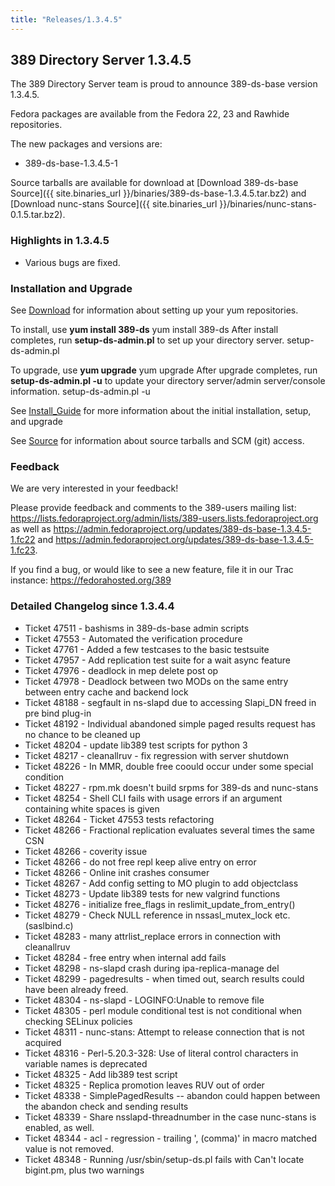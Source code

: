 ```yaml
---
title: "Releases/1.3.4.5"
---
```

389 Directory Server 1.3.4.5
-----------------------------

The 389 Directory Server team is proud to announce 389-ds-base version 1.3.4.5.

Fedora packages are available from the Fedora 22, 23 and Rawhide repositories.

The new packages and versions are:

-   389-ds-base-1.3.4.5-1

Source tarballs are available for download at [Download 389-ds-base Source]({{ site.binaries_url }}/binaries/389-ds-base-1.3.4.5.tar.bz2) and [Download nunc-stans Source]({{ site.binaries_url }}/binaries/nunc-stans-0.1.5.tar.bz2).

### Highlights in 1.3.4.5

-   Various bugs are fixed.

### Installation and Upgrade

See [Download](../download.html) for information about setting up your yum repositories.

To install, use **yum install 389-ds** yum install 389-ds After install completes, run **setup-ds-admin.pl** to set up your directory server. setup-ds-admin.pl

To upgrade, use **yum upgrade** yum upgrade After upgrade completes, run **setup-ds-admin.pl -u** to update your directory server/admin server/console information. setup-ds-admin.pl -u

See [Install\_Guide](../legacy/install-guide.html) for more information about the initial installation, setup, and upgrade

See [Source](../development/source.html) for information about source tarballs and SCM (git) access.

### Feedback

We are very interested in your feedback!

Please provide feedback and comments to the 389-users mailing list: <https://lists.fedoraproject.org/admin/lists/389-users.lists.fedoraproject.org> as well as <https://admin.fedoraproject.org/updates/389-ds-base-1.3.4.5-1.fc22> and <https://admin.fedoraproject.org/updates/389-ds-base-1.3.4.5-1.fc23>.

If you find a bug, or would like to see a new feature, file it in our Trac instance: <https://fedorahosted.org/389>

### Detailed Changelog since 1.3.4.4

-   Ticket 47511 - bashisms in 389-ds-base admin scripts
-   Ticket 47553 - Automated the verification procedure
-   Ticket 47761 - Added a few testcases to the basic testsuite
-   Ticket 47957 - Add replication test suite for a wait async feature
-   Ticket 47976 - deadlock in mep delete post op
-   Ticket 47978 - Deadlock between two MODs on the same entry between entry cache and backend lock
-   Ticket 48188 - segfault in ns-slapd due to accessing Slapi_DN freed in pre bind plug-in
-   Ticket 48192 - Individual abandoned simple paged results request has no chance to be cleaned up
-   Ticket 48204 - update lib389 test scripts for python 3
-   Ticket 48217 - cleanallruv - fix regression with server shutdown
-   Ticket 48226 - In MMR, double free coould occur under some special condition
-   Ticket 48227 - rpm.mk doesn't build srpms for 389-ds and nunc-stans
-   Ticket 48254 - Shell CLI fails with usage errors if an argument containing white spaces is given
-   Ticket 48264 - Ticket 47553 tests refactoring
-   Ticket 48266 - Fractional replication evaluates several times the same CSN
-   Ticket 48266 - coverity issue
-   Ticket 48266 - do not free repl keep alive entry on error
-   Ticket 48266 - Online init crashes consumer
-   Ticket 48267 - Add config setting to MO plugin to add objectclass
-   Ticket 48273 - Update lib389 tests for new valgrind functions
-   Ticket 48276 - initialize free_flags in reslimit_update_from_entry()
-   Ticket 48279 - Check NULL reference in nssasl_mutex_lock etc. (saslbind.c)
-   Ticket 48283 - many attrlist_replace errors in connection with cleanallruv
-   Ticket 48284 - free entry when internal add fails
-   Ticket 48298 - ns-slapd crash during ipa-replica-manage del
-   Ticket 48299 - pagedresults - when timed out, search results could have been already freed.
-   Ticket 48304 - ns-slapd - LOGINFO:Unable to remove file
-   Ticket 48305 - perl module conditional test is not conditional when checking SELinux policies
-   Ticket 48311 - nunc-stans: Attempt to release connection that is not acquired
-   Ticket 48316 - Perl-5.20.3-328: Use of literal control characters in variable names is deprecated
-   Ticket 48325 - Add lib389 test script
-   Ticket 48325 - Replica promotion leaves RUV out of order
-   Ticket 48338 - SimplePagedResults -- abandon could happen between the abandon check and sending results
-   Ticket 48339 - Share nsslapd-threadnumber in the case nunc-stans is enabled, as well.
-   Ticket 48344 - acl - regression - trailing ', (comma)' in macro matched value is not removed.
-   Ticket 48348 - Running /usr/sbin/setup-ds.pl fails with Can't locate bigint.pm, plus two warnings
